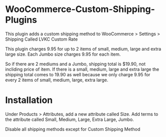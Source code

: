 WooCommerce-Custom-Shipping-Plugins
===================================

This plugin adds a custom shipping method to WooCommerce > Settings > Shipping Called LVKC Custom Rate

This plugin charges 9.95 for up to 2 items of small, medium, large and extra large size. Each Jumbo size charges 9.95 for each item. 

So if there are 2 mediums and a Jumbo, shipping total is $19.90, not incliding price of item. If there is a small, medium, large and extra large the shipping total comes to 19.90 as well because we only charge 9.95 for every 2 items of small, medium, large, extra large. 

Installation
===================================

Under Products > Attributes, add a new attribute called Size. Add terms to the attribute called Small, Medium, Large, Extra Large, Jumbo.

Disable all shipping methods except for Custom Shipping Method
